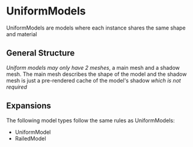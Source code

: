 # UniformModels
UniformModels are models where each instance shares the same shape and material

## General Structure
*Uniform models may only have 2 meshes*, a main mesh and a shadow mesh.
The main mesh describes the shape of the model and the shadow mesh
is just a pre-rendered cache of the model's shadow *which is not required*

## Expansions
The following model types follow the same rules as UniformModels:

- UniformModel
- RailedModel
